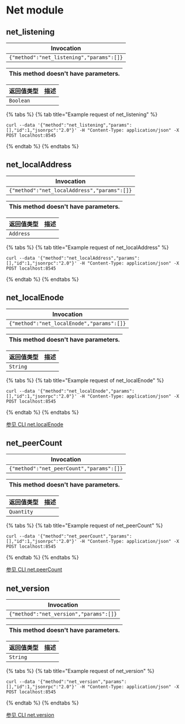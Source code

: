 # Net module

## net\_listening

| Invocation                               |
| ---------------------------------------- |
| `{"method":"net_listening","params":[]}` |

| This method doesn't have parameters. |
| ------------------------------------ |

| 返回值类型     | 描述 |
| --------- | -- |
| `Boolean` |    |

{% tabs %}
{% tab title="Example request of net_listening" %}
```
curl --data '{"method":"net_listening","params":[],"id":1,"jsonrpc":"2.0"}' -H "Content-Type: application/json" -X POST localhost:8545
```
{% endtab %}
{% endtabs %}

## net\_localAddress

| Invocation                                  |
| ------------------------------------------- |
| `{"method":"net_localAddress","params":[]}` |

| This method doesn't have parameters. |
| ------------------------------------ |

| 返回值类型     | 描述 |
| --------- | -- |
| `Address` |    |

{% tabs %}
{% tab title="Example request of net_localAddress" %}
```
curl --data '{"method":"net_localAddress","params":[],"id":1,"jsonrpc":"2.0"}' -H "Content-Type: application/json" -X POST localhost:8545
```
{% endtab %}
{% endtabs %}

## net\_localEnode

| Invocation                                |
| ----------------------------------------- |
| `{"method":"net_localEnode","params":[]}` |

| This method doesn't have parameters. |
| ------------------------------------ |

| 返回值类型    | 描述 |
| -------- | -- |
| `String` |    |

{% tabs %}
{% tab title="Example request of net_localEnode" %}
```
curl --data '{"method":"net_localEnode","params":[],"id":1,"jsonrpc":"2.0"}' -H "Content-Type: application/json" -X POST localhost:8545
```
{% endtab %}
{% endtabs %}

[参见 CLI net.localEnode](https://docs.nethermind.io/nethermind/nethermind-utilities/cli/net#net-localenode)

## net\_peerCount

| Invocation                               |
| ---------------------------------------- |
| `{"method":"net_peerCount","params":[]}` |

| This method doesn't have parameters. |
| ------------------------------------ |

| 返回值类型      | 描述 |
| ---------- | -- |
| `Quantity` |    |

{% tabs %}
{% tab title="Example request of net_peerCount" %}
```
curl --data '{"method":"net_peerCount","params":[],"id":1,"jsonrpc":"2.0"}' -H "Content-Type: application/json" -X POST localhost:8545
```
{% endtab %}
{% endtabs %}

[参见 CLI net.peerCount](https://docs.nethermind.io/nethermind/nethermind-utilities/cli/net#net-peercount)

## net\_version

| Invocation                             |
| -------------------------------------- |
| `{"method":"net_version","params":[]}` |

| This method doesn't have parameters. |
| ------------------------------------ |

| 返回值类型    | 描述 |
| -------- | -- |
| `String` |    |

{% tabs %}
{% tab title="Example request of net_version" %}
```
curl --data '{"method":"net_version","params":[],"id":1,"jsonrpc":"2.0"}' -H "Content-Type: application/json" -X POST localhost:8545
```
{% endtab %}
{% endtabs %}

[参见 CLI net.version](https://docs.nethermind.io/nethermind/nethermind-utilities/cli/net#net-version)
